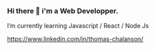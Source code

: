 ### Hi there 👋 i'm a Web Developper.

I’m currently learning Javascript / React / Node Js

https://www.linkedin.com/in/thomas-chalanson/ 

<!-- (https://cdn.icon-icons.com/icons2/285/PNG/256/social_linkedin_box_blue_256_30641.png) -->

<!-- https://codesandbox.io/thomas37000 -->

<!-- https://codepen.io/thomaschalanson -->

<!-- https://repl.it/@hippopopi37 -->
